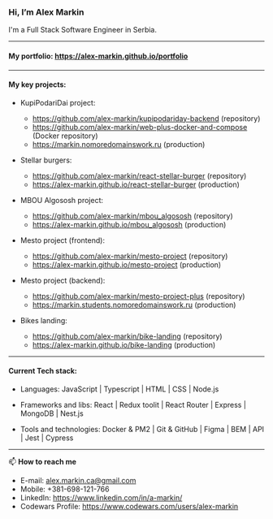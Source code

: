 ### Hi, I’m Alex Markin

I'm a Full Stack Software Engineer in Serbia.

------

#### My portfolio: https://alex-markin.github.io/portfolio

------
#### My key projects:

- KupiPodariDai project:
  - https://github.com/alex-markin/kupipodariday-backend (repository)
  - https://github.com/alex-markin/web-plus-docker-and-compose (Docker repository)
  - https://markin.nomoredomainswork.ru (production)
    
- Stellar burgers:
  - https://github.com/alex-markin/react-stellar-burger (repository)
  - https://alex-markin.github.io/react-stellar-burger (production)
 
- MBOU Algososh project:
  - https://github.com/alex-markin/mbou_algososh (repository)
  - https://alex-markin.github.io/mbou_algososh (production)

- Mesto project (frontend):
  - https://github.com/alex-markin/mesto-project (repository)
  - https://alex-markin.github.io/mesto-project (production)
 
- Mesto project (backend):
  - https://github.com/alex-markin/mesto-project-plus (repository)
  - https://markin.students.nomoredomainswork.ru (production)
 
- Bikes landing:
  - https://github.com/alex-markin/bike-landing (repository)
  - https://alex-markin.github.io/bike-landing (production)


------
#### Current Tech stack:


- Languages: JavaScript | Typescript | HTML | CSS | Node.js

- Frameworks and libs: React | Redux toolit | React Router | Express | MongoDB | Nest.js

- Tools and technologies: Docker & PM2 | Git & GitHub | Figma | BEM | API | Jest | Cypress 


------

📫  **How to reach me**

- E-mail: alex.markin.ca@gmail.com
- Mobile: +381-698-121-766
- LinkedIn: https://www.linkedin.com/in/a-markin/
- Codewars Profile: https://www.codewars.com/users/alex-markin
